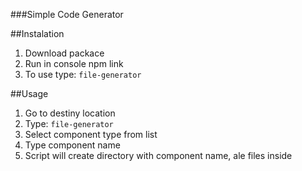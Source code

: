 ###Simple Code Generator

##Instalation

1. Download packace
2. Run in console npm link
3. To use type: `file-generator`

##Usage

1. Go to destiny location
2. Type: `file-generator`
3. Select component type from list
4. Type component name
5. Script will create directory with component name, ale files inside 